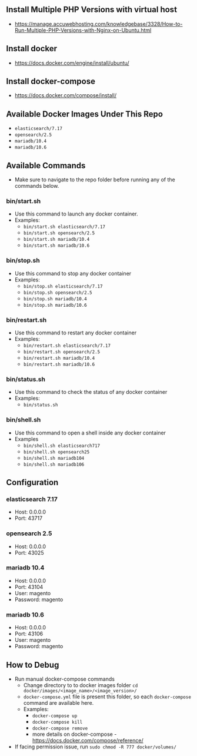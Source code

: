## Install Multiple PHP Versions with virtual host
- https://manage.accuwebhosting.com/knowledgebase/3328/How-to-Run-Multiple-PHP-Versions-with-Nginx-on-Ubuntu.html

## Install docker
- https://docs.docker.com/engine/install/ubuntu/

## Install docker-compose
- https://docs.docker.com/compose/install/

## Available Docker Images Under This Repo
- `elasticsearch/7.17`
- `opensearch/2.5`
- `mariadb/10.4`
- `mariadb/10.6`

## Available Commands
- Make sure to navigate to the repo folder before running any of the commands below.

### bin/start.sh
- Use this command to launch any docker container.
- Examples:
    - `bin/start.sh elasticsearch/7.17`
    - `bin/start.sh opensearch/2.5`
    - `bin/start.sh mariadb/10.4`
    - `bin/start.sh mariadb/10.6`

### bin/stop.sh
- Use this command to stop any docker container
- Examples:
    - `bin/stop.sh elasticsearch/7.17`
    - `bin/stop.sh opensearch/2.5`
    - `bin/stop.sh mariadb/10.4`
    - `bin/stop.sh mariadb/10.6`

### bin/restart.sh
- Use this command to restart any docker container
- Examples:
    - `bin/restart.sh elasticsearch/7.17`
    - `bin/restart.sh opensearch/2.5`
    - `bin/restart.sh mariadb/10.4`
    - `bin/restart.sh mariadb/10.6`

### bin/status.sh
- Use this command to check the status of any docker container
- Examples:
    - `bin/status.sh`

### bin/shell.sh
- Use this command to open a shell inside any docker container
- Examples
    - `bin/shell.sh elasticsearch717`
    - `bin/shell.sh opensearch25`
    - `bin/shell.sh mariadb104`
    - `bin/shell.sh mariadb106`

## Configuration

### elasticsearch 7.17
- Host: 0.0.0.0
- Port: 43717

### opensearch 2.5
- Host: 0.0.0.0
- Port: 43025

### mariadb 10.4
- Host: 0.0.0.0
- Port: 43104
- User: magento
- Password: magento

### mariadb 10.6
- Host: 0.0.0.0
- Port: 43106
- User: magento
- Password: magento

## How to Debug
- Run manual docker-compose commands
    - Change directory to to docker images folder `cd docker/images/<image_name>/<image_version>/`
    - `docker-compose.yml` file is present this folder, so each `docker-compose` command are available here.
    - Examples: 
        - `docker-compose up`
        - `docker-compose kill`
        - `docker-compose remove`
        - more details on docker-compose - https://docs.docker.com/compose/reference/
- If facing permission issue, run `sudo chmod -R 777 docker/volumes/`
